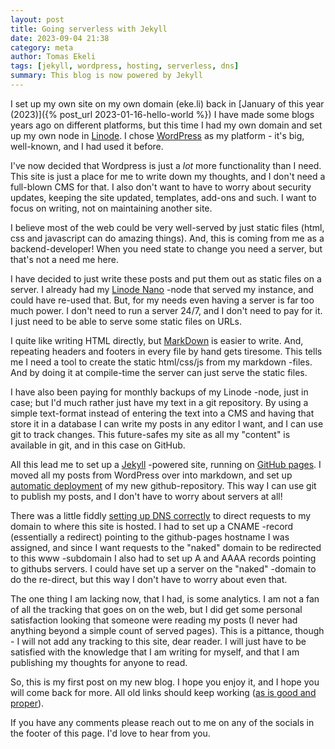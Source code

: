 ```yaml
---
layout: post
title: Going serverless with Jekyll
date: 2023-09-04 21:38
category: meta
author: Tomas Ekeli
tags: [jekyll, wordpress, hosting, serverless, dns]
summary: This blog is now powered by Jekyll
---
```


I set up my own site on my own domain (eke.li) back in [January of this year (2023)]({% post_url 2023-01-16-hello-world %}) I have made some blogs years ago on different platforms, but this time I had my own domain and set up my own node in [Linode](https://www.linode.com/). I chose [WordPress](https://wordpress.com) as my platform - it's big, well-known, and I had used it before.

I've now decided that Wordpress is just a *lot* more functionality than I need. This site is just a place for me to write down my thoughts, and I don't need a full-blown CMS for that. I also don't want to have to worry about security updates, keeping the site updated, templates, add-ons and such. I want to focus on writing, not on maintaining another site.

I believe most of the web could be very well-served by just static files (html, css and javascript can do amazing things). And, this is coming from me as a backend-developer! When you need state to change you need a server, but that's not a need me here.

I have decided to just write these posts and put them out as static files on a server. I already had my [Linode Nano](https://www.linode.com/community/questions/211/what-is-a-nanode) -node that served my instance, and could have re-used that. But, for my needs even having a server is far too much power. I don't need to run a server 24/7, and I don't need to pay for it. I just need to be able to serve some static files on URLs.

I quite like writing HTML directly, but [MarkDown](https://daringfireball.net/projects/markdown/) is easier to write. And, repeating headers and footers in every file by hand gets tiresome. This tells me I need a tool to create the static html/css/js from my markdown -files. And by doing it at compile-time the server can just serve the static files.

I have also been paying for monthly backups of my Linode -node, just in case; but I'd much rather just have my text in a git repository. By using a simple text-format instead of entering the text into a CMS and having that store it in a database I can write my posts in any editor I want, and I can use git to track changes. This future-safes my site as all my "content" is available in git, and in this case on GitHub.

All this lead me to set up a [Jekyll](https://github.com/jekyll/jekyll) -powered site, running on [GitHub pages](https://docs.github.com/en/pages/setting-up-a-github-pages-site-with-jekyll/about-github-pages-and-jekyll). I moved all my posts from WordPress over into markdown, and set up [automatic deployment](https://docs.github.com/en/pages/getting-started-with-github-pages/configuring-a-publishing-source-for-your-github-pages-site) of my new github-repository. This way I can use git to publish my posts, and I don't have to worry about servers at all!

There was a little fiddly [setting up DNS correctly](https://docs.github.com/en/pages/configuring-a-custom-domain-for-your-github-pages-site/managing-a-custom-domain-for-your-github-pages-site) to direct requests to my domain to where this site is hosted. I had to set up a CNAME -record (essentially a redirect) pointing to the github-pages hostname I was assigned, and since I want requests to the "naked" domain to be redirected to this www -subdomain I also had to set up A and AAAA records pointing to githubs servers. I could have set up a server on the "naked" -domain to do the re-direct, but this way I don't have to worry about even that.

The one thing I am lacking now, that I had, is some analytics. I am not a fan of all the tracking that goes on on the web, but I did get some personal satisfaction looking that someone were reading my posts (I never had anything beyond a simple count of served pages). This is a pittance, though - I will not add any tracking to this site, dear reader. I will just have to be satisfied with the knowledge that I am writing for myself, and that I am publishing my thoughts for anyone to read.

So, this is my first post on my new blog. I hope you enjoy it, and I hope you will come back for more. All old links should keep working ([as is good and proper](https://www.w3.org/Provider/Style/URI)).

If you have any comments please reach out to me on any of the socials in the footer of this page. I'd love to hear from you.

